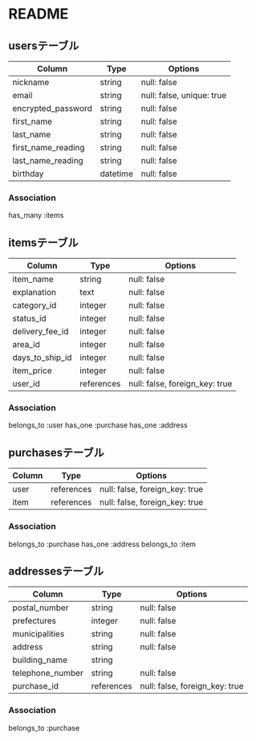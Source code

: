 # README

## usersテーブル

| Column             | Type     | Options                   |
| ------------------ | -------- | ------------------------- |
| nickname           | string   | null: false               |
| email              | string   | null: false, unique: true |
| encrypted_password | string   | null: false               |
| first_name         | string   | null: false               |
| last_name          | string   | null: false               |
| first_name_reading | string   | null: false               |
| last_name_reading  | string   | null: false               |
| birthday           | datetime | null: false               |

### Association
has_many :items

## itemsテーブル

| Column          | Type       | Options                        |
| --------------- | ---------- | ------------------------------ |
| item_name       | string     | null: false                    |
| explanation     | text       | null: false                    |
| category_id     | integer    | null: false                    |
| status_id       | integer    | null: false                    |
| delivery_fee_id | integer    | null: false                    |
| area_id         | integer    | null: false                    |
| days_to_ship_id | integer    | null: false                    |
| item_price      | integer    | null: false                    |
| user_id         | references | null: false, foreign_key: true |

### Association
belongs_to :user
has_one :purchase
has_one :address

## purchasesテーブル

| Column | Type       | Options                        |
| ------ | ---------- | ------------------------------ |
| user   | references | null: false, foreign_key: true |
| item   | references | null: false, foreign_key: true |

### Association
belongs_to :purchase
has_one :address
belongs_to :item

## addressesテーブル

| Column           | Type        | Options                        |
| ---------------- | ----------- | ------------------------------ |
| postal_number    | string      | null: false                    |
| prefectures      | integer     | null: false                    |
| municipalities   | string      | null: false                    |
| address          | string      | null: false                    |
| building_name    | string      |                                |
| telephone_number | string      | null: false                    |
| purchase_id      | references  | null: false, foreign_key: true |

### Association
belongs_to :purchase